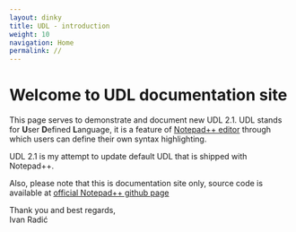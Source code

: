 ```yaml
---
layout: dinky
title: UDL - introduction
weight: 10
navigation: Home
permalink: //
---
```


Welcome to UDL documentation site
=================================

This page serves to demonstrate and document new UDL 2.1.
UDL stands for **U**ser **D**efined **L**anguage, it is a feature of 
[Notepad++ editor](https://notepad-plus-plus.org/) through 
which users can define their own syntax highlighting.

UDL 2.1 is my attempt to update default UDL that is shipped with Notepad++.

Also, please note that this is documentation site only, source code is available at 
[official Notepad++ github page](https://github.com/notepad-plus-plus/notepad-plus-plus)

Thank you and best regards,    
Ivan Radić
